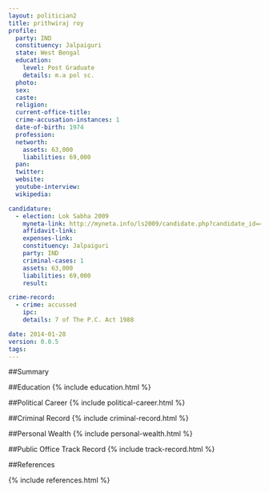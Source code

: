 ```yaml
---
layout: politician2
title: prithwiraj roy
profile: 
  party: IND
  constituency: Jalpaiguri
  state: West Bengal
  education: 
    level: Post Graduate
    details: m.a pol sc.
  photo: 
  sex: 
  caste: 
  religion: 
  current-office-title: 
  crime-accusation-instances: 1
  date-of-birth: 1974
  profession: 
  networth: 
    assets: 63,000
    liabilities: 69,000
  pan: 
  twitter: 
  website: 
  youtube-interview: 
  wikipedia: 

candidature: 
  - election: Lok Sabha 2009
    myneta-link: http://myneta.info/ls2009/candidate.php?candidate_id=4797
    affidavit-link: 
    expenses-link: 
    constituency: Jalpaiguri 
    party: IND
    criminal-cases: 1
    assets: 63,000
    liabilities: 69,000
    result:  

crime-record: 
  - crime: accussed
    ipc: 
    details: 7 of The P.C. Act 1988 

date: 2014-01-28
version: 0.0.5
tags: 
---
```

##Summary


##Education
{% include education.html %}


##Political Career
{% include political-career.html %}


##Criminal Record
{% include criminal-record.html %}


##Personal Wealth
{% include personal-wealth.html %}


##Public Office Track Record
{% include track-record.html %}


##References


{% include references.html %}